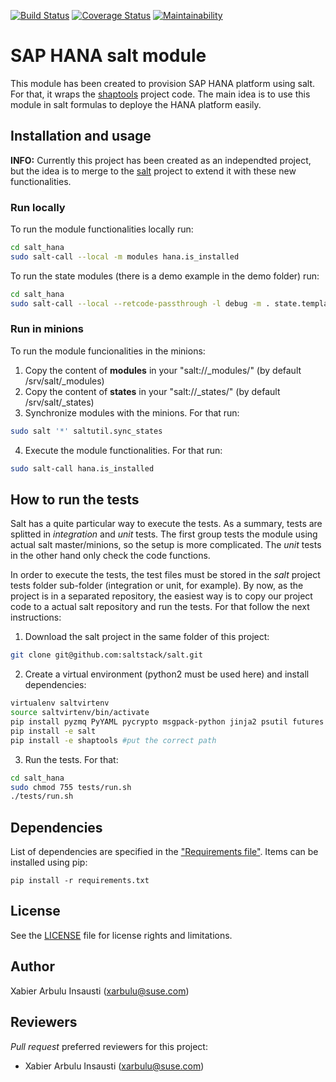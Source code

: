 [![Build Status](https://travis-ci.com/arbulu89/salt-saphana.svg?branch=master)](https://travis-ci.com/arbulu89/salt-saphana)
[![Coverage Status](https://coveralls.io/repos/github/arbulu89/salt-saphana/badge.svg?branch=master)](https://coveralls.io/github/arbulu89/salt-saphana?branch=master)
[![Maintainability](https://api.codeclimate.com/v1/badges/37235828d6a0a770b245/maintainability)](https://codeclimate.com/github/arbulu89/salt-saphana/maintainability)

# SAP HANA salt module

This module has been created to provision SAP HANA platform using salt. For that,
it wraps the [shaptools](https://github.com/arbulu89/shaptools) project code. The
main idea is to use this module in salt formulas to deploye the HANA platform
easily.

## Installation and usage
**INFO:** Currently this project has been created as an independted project, but
the idea is to merge to the [salt](https://github.com/saltstack/salt) project
to extend it with these new functionalities.

### Run locally
To run the module functionalities locally run:
```bash
cd salt_hana
sudo salt-call --local -m modules hana.is_installed
```

To run the state modules (there is a demo example in the demo folder) run:
```bash
cd salt_hana
sudo salt-call --local --retcode-passthrough -l debug -m . state.template demo/primary.sls
```

### Run in minions
To run the module funcionalities in the minions:

1. Copy the content of **modules** in your "salt://_modules/" (by default /srv/salt/_modules)
2. Copy the content of **states** in your "salt://_states/" (by default /srv/salt/_states)
3. Synchronize modules with the minions. For that run:
```bash
sudo salt '*' saltutil.sync_states
```
4. Execute the module functionalities. For that run:
```bash
sudo salt-call hana.is_installed
```

## How to run the tests
Salt has a quite particular way to execute the tests. As a summary, tests are splitted
in *integration* and *unit* tests. The first group tests the module using actual
salt master/minions, so the setup is more complicated. The *unit* tests in the other
hand only check the code functions.

In order to execute the tests, the test files must be stored in the *salt* project
tests folder sub-folder (integration or unit, for example). By now, as the project
is in a separated repository, the easiest way is to copy our project code to a
actual salt repository and run the tests. For that follow the next instructions:

1. Download the salt project in the same folder of this project:
```bash
git clone git@github.com:saltstack/salt.git
```
2. Create a virtual environment (python2 must be used here) and install dependencies:
```bash
virtualenv saltvirtenv
source saltvirtenv/bin/activate
pip install pyzmq PyYAML pycrypto msgpack-python jinja2 psutil futures tornado pytest-salt mock
pip install -e salt
pip install -e shaptools #put the correct path
```

3. Run the tests. For that:
```bash
cd salt_hana
sudo chmod 755 tests/run.sh
./tests/run.sh
```

## Dependencies

List of dependencies are specified in the ["Requirements file"](requirements.txt). Items can be installed using pip:

    pip install -r requirements.txt

## License

See the [LICENSE](LICENSE) file for license rights and limitations.

## Author

Xabier Arbulu Insausti (xarbulu@suse.com)

## Reviewers

*Pull request* preferred reviewers for this project:
- Xabier Arbulu Insausti (xarbulu@suse.com)
